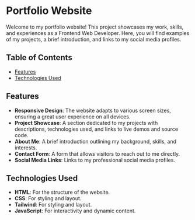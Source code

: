 # Portfolio Website

Welcome to my portfolio website! This project showcases my work, skills, and experiences as a Frontend Web Developer. Here, you will find examples of my projects, a brief introduction, and links to my social media profiles.

## Table of Contents 

- [Features](#features)
- [Technologies Used](#technologies-used)

## Features

- **Responsive Design**: The website adapts to various screen sizes, ensuring a great user experience on all devices.
- **Project Showcase**: A section dedicated to my projects with descriptions, technologies used, and links to live demos and source code.
- **About Me**: A brief introduction outlining my background, skills, and interests.
- **Contact Form**: A form that allows visitors to reach out to me directly.
- **Social Media Links**: Links to my professional social media profiles.

## Technologies Used

- **HTML**: For the structure of the website.
- **CSS**: For styling and layout.
- **Tailwind**: For styling and layout.
- **JavaScript**: For interactivity and dynamic content.
  

